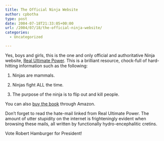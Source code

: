 ```yaml
---
title: The Official Ninja Website
author: cpbotha
type: post
date: 2004-07-18T21:33:05+00:00
url: /2004/07/18/the-official-ninja-website/
categories:
  - Uncategorized

---
```

Yes, boys and girls, this is the one and only official and authoritative Ninja website, [Real Ultimate Power][1]. This is a brilliant resource, chock-full of hard-hitting information such as the following:

1. Ninjas are mammals.
  
2. Ninjas fight ALL the time.
  
3. The purpose of the ninja is to flip out and kill people.

You can also [buy the book][2] through Amazon.

Don&#8217;t forget to read the hate-mail linked from Real Ultimate Power. The amount of utter stupidity on the internet is frighteningly evident when browsing these mails, all written by functionally hydro-encephalitic cretins.

Vote Robert Hamburger for President!

 [1]: http://www.realultimatepower.net/
 [2]: http://www.amazon.com/exec/obidos/tg/detail/-/080652569X/ref=ase_theofficialni-20/102-0712695-6012101?v=glance&s=books